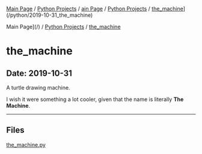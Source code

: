 [Main Page](/) / [Python Projects](/python) / [ain Page](/) / [Python Projects](/python) / [the_machine](/python/2019-10-31_the_machine)](/python/2019-10-31_the_machine)

Main Page](/) / [Python Projects](/python) / [the_machine](/python/2019-10-31_the_machine)

# the_machine

## Date: 2019-10-31

A turtle drawing machine.

I wish it were something a lot cooler, given that the name is literally **The Machine**.

-----

## Files

[the_machine.py](the_machine.py)